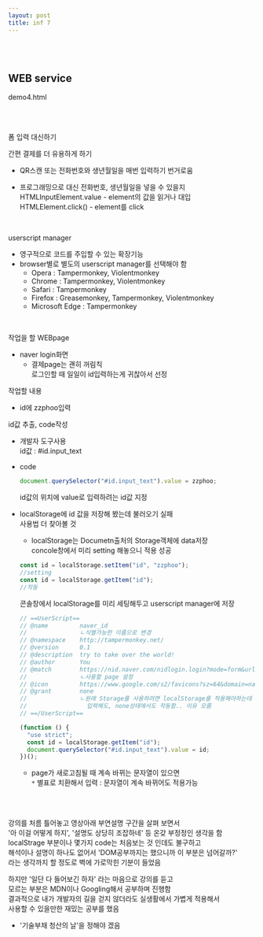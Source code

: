 ```yaml
---
layout: post
title: inf 7
---
```


<br><br>

## WEB service

demo4.html

<br><br>

폼 입력 대신하기

간편 결제를 더 유용하게 하기

- QR스캔 또는 전화번호와 생년월일을 매번 입력하기 번거로움

- 프로그래밍으로 대신 전화번호, 생년월일을 넣을 수 있을지<br>
  HTMLInputElement.value - element의 값을 읽거나 대입<br>
  HTMLElement.click() - element를 click

<br>

userscript manager

- 영구적으로 코드를 주입할 수 있는 확장기능
- browser별로 별도의 userscript manager를 선택해야 함
  - Opera : Tampermonkey, Violentmonkey
  - Chrome : Tampermonkey, Violentmonkey
  - Safari : Tampermonkey
  - Firefox : Greasemonkey, Tampermonkey, Violentmonkey
  - Microsoft Edge : Tampermonkey

<br>

작업을 할 WEBpage

- naver login화면
  - 결제page는 괜히 꺼림칙<br>
    로그인할 때 일일이 id입력하는게 귀찮아서 선정

작업할 내용

- id에 zzphoo입력

id값 추출, code작성

- 개발자 도구사용<br>
  id값 : #id.input_text
- code

  ```javascript
  document.querySelector("#id.input_text").value = zzphoo;
  ```

  id값의 위치에 value로 입력하려는 id값 지정

- localStorage에 id 값을 저장해 봤는데 불러오기 실패<br>
  사용법 더 찾아볼 것

  - localStorage는 Documetn출처의 Storage객체에 data저장<br>
    concole창에서 미리 setting 해놓으니 적용 성공

  ```javascript
  const id = localStorage.setItem("id", "zzphoo");
  //setting
  const id = localStorage.getItem("id");
  //작동
  ```

  콘솔창에서 localStorage를 미리 세팅해두고
  userscript manager에 저장

  ```javascript
  // ==UserScript==
  // @name         naver_id
  //               ㄴ식별가능한 이름으로 변경
  // @namespace    http://tampermonkey.net/
  // @version      0.1
  // @description  try to take over the world!
  // @author       You
  // @match        https://nid.naver.com/nidlogin.login?mode=form&url=https%3A%2F%2Fwww.naver.com
  //               ㄴ사용할 page 설정
  // @icon         https://www.google.com/s2/favicons?sz=64&domain=naver.com
  // @grant        none
  //               ㄴ원래 Storage를 사용하려면 localStorage를 적용해야하는데
  //                 입력해도, none상태에서도 작동함.. 이유 모름
  // ==/UserScript==

  (function () {
    "use strict";
    const id = localStorage.getItem("id");
    document.querySelector("#id.input_text").value = id;
  })();
  ```

  - page가 새로고침될 때 계속 바뀌는 문자열이 있으면<br>
    `*` 별표로 치환해서 입력 : 문자열이 계속 바뀌어도 적용가능

<br><br>

강의를 처름 틀어놓고 영상아래 부연설명 구간을 살펴 보면서<br>
'아 이걸 어떻게 하지', '설명도 상당히 조잡하네' 등 온갖 부정정인 생각을 함<br>
localStrage 부분이나 몇가지 code는 처음보는 것 인데도 불구하고<br>
해석이나 설명이 하나도 없어서 'DOM공부까지는 했으니까 이 부분은 넘어갈까?'<br>
라는 생각까지 할 정도로 벽에 가로막힌 기분이 들었음

하지만 '일단 다 들어보긴 하자' 라는 마음으로 강의를 듣고<br>
모르는 부분은 MDN이나 Googling해서 공부하며 진행함<br>
결과적으로 내가 개발자의 길을 걷지 않더라도 실생활에서 가볍게 적용해서<br>
사용할 수 있을만한 재밌는 공부를 했음

- '기술부채 청산의 날'을 정해야 겠음
